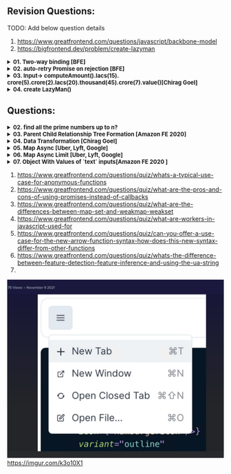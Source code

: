 ## Revision Questions:
TODO: Add below question details
1. https://www.greatfrontend.com/questions/javascript/backbone-model
2. https://bigfrontend.dev/problem/create-lazyman
<details >
 <summary style="font-size: small; font-weight: bold">01. Two-way binding [BFE]</summary>

###### r01

**Question:**

Let's do some simple two-way binding.

Please create a function `model(state, element)`, to bind `state.value` to the HTMLInputElement `element`.

```js
const input = document.createElement('input')
const state = { value: 'BFE' }
model(state, input)

console.log(input.value) // 'BFE'
state.value = 'dev'
console.log(input.value) // 'dev'
input.value = 'BFE.dev'
input.dispatchEvent(new Event('change'))
console.log(state.value) // 'BFE.dev'
```
https://bigfrontend.dev/problem/two-way-binding

**Solution:**

```js
function model(state, input){
    input.value = state.value;

    /**
     * Here whenever we set or get the value of object `state` and key `value`
     * then below function will be called which can then be used to update the `input` value
     */
    Object.defineProperty(state, 'value', {
        get(){
            console.log("get called: ");
            /**
             * Below return will send you in infinite loop because each time
             * you do state.value it will call this get method and it will
             * keep calling itself
             *
             * return state.value
             */
            return input.value;
        },
        set(new_value) {
            console.log("set called: ");
            input.value = new_value;
        }
    })

    /**
     * Below eventlistner just listen to `change` event of `input`
     * and update the value of object `state` and key `value`
     */
    input.addEventListener('change',(event) => {
        state.value = event.target.value;
    })
}
```
</details>




<details >
 <summary style="font-size: small; font-weight: bold">02. auto-retry Promise on rejection [BFE]</summary>

###### r02

**Question:**

For a web application, fetching API data is a common task.

But the API calls might fail because of Network problems. Usually we could show a screen for Network Error and ask users to retry.

One approach to handle this is auto retry when network error occurs.

You are asked to create a `fetchWithAutoRetry(fetcher, count)`, which automatically fetch again when error happens, until the maximum count is met.

For the problem here, there is no need to detect network error, you can just retry on all promise rejections.

https://bigfrontend.dev/problem/retry-promise-on-rejection


**Solution-1:**

```js

function fetchWithAutoRetry(fetcher, maximumRetryCount) {

    return new Promise((resolve, reject) => {
        let count = 0;

        const callFetcher = () => {
            /**
             * 1. Note that fetcher return Promise hence executing is important
             * 2. Here we could have did just `fetcher().then((data) => { ... })`
             * but we have to check whether `fetcher()` is `Promise` or not
             * Hence using `Promise.resolve(fetcher())`
             */
            return Promise.resolve(fetcher()).then((resp) => {
                    resolve(resp);
                    return;
                },
                (error) => {
                    if(count === maximumRetryCount){
                        reject(error);
                        return;
                    }
                    else
                        callFetcher();

                    console.log("Tried " + count + " times");
                    count++;
                });
        };

        callFetcher();
    });

}


const fetcher = () => {
    return new Promise((resolve, reject) => {
        const random = Math.random()
        console.log("random: " + random);

        if(random > 0.5){
            resolve(1);
        }
        else{
            reject(new Error("Error executing P2"))
        }
    })
}

(async function a() {
    try{
        await fetchWithAutoRetry(fetcher, 3)
    }
    catch (e) {
        console.log(e)
    }
})()

```

**Solution-2:**

```js
/**
 * @param {() => Promise<any>} fetcher
 * @param {number} maximumRetryCount
 * @return {Promise<any>}
 */
function fetchWithAutoRetry(fetcher, maximumRetryCount) {
  return fetcher().catch((error) => {
    if(maximumRetryCount === 0)
      throw error;
    else
      return fetchWithAutoRetry(fetcher, maximumRetryCount - 1);
  })
}
```
</details>




<details >
 <summary style="font-size: small; font-weight: bold">
03. Input->
computeAmount().Iacs(15).
crore(5).crore(2).lacs(20).thousand(45).crore(7).value()[Chirag Goel]
</summary>

###### r03.

### Always prefer using Normal function over Arrow function as it might get sometime tricky since it will run in Global Execution Context if not created correctly

**1. Solution-1**

**i. Using Class**

```js
class ComputeAmount {
    constructor(amount) {
        this.totalAmount = amount;
    }

    lac(multiplier) {
        this.totalAmount += multiplier * 100000;
        return this;
    }

    value() {
        return this.totalAmount;
    }
}

console.log("computeAmount : ", new ComputeAmount(0).lac(2).lac(2).value());

```

**ii. Using Constructor Function**
```js
function ComputeAmount(amount){
    this.totalAmount = amount;

    this.lac = function (multiplier){
        this.totalAmount += multiplier*100000;
        return this;
    }

    this.value = () => {
        return this.totalAmount;
    }
}

console.log("computeAmount : ", new ComputeAmount(0).lac(2).lac(2).value());
```


Here everything is stored inside local `this` which is pointing to (`Object`)instance
of `ComputeAmount` constructor function
![img_101.png](img_101.png)

When instance of `ComputeAmount` is created, any function inside that instance 
be it Normal or Arrow function will run inside same execution context of `ComputeAmount` instance.
Hence `this` points to `ComputeAmount` instance irrespective of type of function used.
![img_7.png](img_7.png)

**2. Solution-2**

```js
function computeAmount(amount){
    this.totalAmount = amount;

    this.lac = (multiplier) => {
        this.totalAmount += multiplier*100000;
        return this;
    }

    this.value = () => {
        return this.totalAmount;
    }

    return this;
}


console.log("computeAmount : ", computeAmount(0).lac(2).lac(2).value());
```

- This solution also yields the same result, which is more accurate to what question asked
- It has a same result because here we're explicitly returning `this` alike creating new instance
  from constructor function which on using `new` keyword create empty object which is assigned
  to `this` and returned
- Here `this` points to `window` object because it is not instance of anything
- Also, it does not matter whether `lac` function is normal or arrow both will return a same result

![img_102.png](img_102.png)
![img_103.png](img_103.png)
![img_104.png](img_104.png)

Referred Video: https://youtu.be/_tNErId8xlc?si=t8fEbbGmefLTogd-&t=126


**3. Solution-3(Using Factor Function):** 

**i. Normal Function:**
```js
function createComputeAmount(amount) {
    let totalAmount = amount;

    return {
        lac(multiplier){
            totalAmount += multiplier * 100000;
            return this;  // Return the object itself for chaining
        },
        value() {
            return totalAmount;
        }
    };
}

const computeAmount = createComputeAmount(0).lac(2).lac(2).value();
console.log("computeAmount:", computeAmount);
```

**ii. Arrow Function**

❌❌ Below Arrow function do not works
```js
function createComputeAmount(amount) {
    let totalAmount = amount;

    return {
        lac: (multiplier) => {
            totalAmount += multiplier * 100000;
            return this;  // Return the object itself for chaining
        },
        value() {
            return totalAmount;
        }
    };
}

const computeAmount = createComputeAmount(0).lac(2).lac(2).value();
console.log("computeAmount:", computeAmount);
```
![img_3.png](img_3.png)
![img_4.png](img_4.png)

This gives error because first `lac()` function return `this` which is pointing to 
`Global Execution Context` i.e window. Therefore after running first `lac()` function
whole returned object by `createComputeAmount` will be removed from Global Execution Context
and hence we get error `TypeError: createComputeAmount(...).lac(...).lac is not a function`
on accessing second `lac()` function.

✅ Below will work
```js
function createComputeAmount(amount) {
    let totalAmount = amount;

    const obj = {
        lac: (multiplier) => {
            totalAmount += multiplier * 100000;
            return obj;  // Return the object itself for chaining
        },
        value() {
            return totalAmount;
        }
    };

    return obj;
}

const computeAmount = createComputeAmount(0).lac(2).lac(2).value();
console.log("computeAmount:", computeAmount);
```

Here we are explicitly returning newly created `obj` object therefore all next call
of `lac()` function will return newly created object with value of `totalAmount` stored in
closure of `obj` object.

First Step
![img_5.png](img_5.png)
Final Step
![img_6.png](img_6.png)
</details>






<details >
 <summary style="font-size: small; font-weight: bold">
04. create LazyMan()
</summary>

###### r04.

#### Question:
LazyMan is very lazy, he only eats and sleeps.

LazyMan(name: string, logFn: (log: string) => void) would output a message, the passed logFn is used.
```js
LazyMan('Jack', console.log)
  .eat('banana')
  .sleep(10)
  .eat('apple')
  .sleep(1)
// Hi, I'm Jack.
// Eat banana.
// Wake up after 10 seconds.
// Eat Apple.
// Wake up after 1 second.
```

```js
LazyMan('Jack', console.log)
  .eat('banana')
  .sleepFirst(10)
  .eat('apple')
  .sleep(1)
// Wake up after 10 seconds.
// Hi, I'm Jack.
// Eat banana
// Eat apple
// Wake up after 1 second.
```

<details >
 <summary style="font-size: small; font-weight: bold">
Working / Not Working Code
</summary>

#### 1. Implicit Globals Type Code
1. ✅ Works

- When variables are declared without `const`, `let`, or `var`, they become implicit global variables
- In this case, `queue`, `eat`, `sleep`, and `sleepFirst` all become properties of the global object (window in browsers)
- This is generally considered bad practice as **_it pollutes the global namespace_**
- It works because this in the function context refers to the global object when not in strict mode
```js
function LazyMan(name, logFn) {
  queue = []; // Implicitly becomes a global variable
  queue.push({key: 'greet', value: name});
  
  const action = {
    eat: (food) => {logFn(`Eat ${food}.`)},
    greet: (name) => {logFn(`Hi, I'm ${name}.`)},
    sleep: async (seconds) => {
      await delay(seconds);
      logFn(`Wake up after ${seconds} second${seconds !== 1 ? 's' : ''}.`);
    }
  };

  async function execute() {
    for(let item of queue) {
      await action[item.key](item.value);
    }
  }

  Promise.resolve().then(execute);

  eat = (food) => { // Implicitly becomes a global variable
    queue.push({key: 'eat', value: food});
    return this;
  }

  sleep = (seconds) => { // Implicitly becomes a global variable
    queue.push({key: 'sleep', value: seconds});
    return this;
  }

  sleepFirst = (seconds) => { // Implicitly becomes a global variable
    queue.unshift({key: 'sleep', value: seconds});
    return this;
  }
  
  return this;
}

// Helper function for all versions
function delay(seconds) {
  return new Promise((resolve) => setTimeout(resolve, seconds * 1000));
}

// LazyMan('Jack', console.log)
//   .eat('banana')
//   .sleepFirst(2)
//   .eat('apple')
//   .sleep(1)

  LazyMan('Jack', console.log)
  .eat('banana')
  .eat('apple')
  .sleepFirst(1)
  .eat('egg')
  .sleepFirst(1)
```

<details >
 <summary style="font-size: medium; font-weight: bold">
⭐Chrome Dev Tools Logs (Deeply Explained) [VERY IMPORTANT]
</summary>

1. We have 3 types of Scope `Global`, `Local` & `Block`. Also there are `Closure` & `Function` scopes

At start, we first hit line 68 breakpoint, and during that time there is no `local` scope 
created and `global` scope only hold `LazyMan` function definition
![img_11.png](img_11.png)

2. Then we hit line 20 breakpoint, and still in `global` scope we have just `LazyMan` function definition.
But now we have created `local` scope, and it holds `this` pointing to `Window` object **_[which has `Global` scope in it]_**, `action`, `execute`, `logFn`, and `name` variables

![img_12.png](img_12.png)

3. Then we hit line 22 if we _step over to next function_. Now we will have `queue` in our global
scope. Likewise if we keep executing this function after `LazyMan` function in line 68 is fully
executed then we will have `eat`, `sleep`, and `sleepFirst` in our global scope as well
![img_13.png](img_13.png)

4. Then when we start executing `eat` function in line 69, we have `LazyMan` function `Closure` scope and 
`local` scope containing `this` pointing `Window` object and `food` variable.
![img_14.png](img_14.png)

5. We can keep executing rest of below line till 72 with same behavior. At this point we have `eat` function in Call Stack
from `global` scope. 
![img_16.png](img_16.png)

6. After everything is executed and Call Stack is empty, we look for anything there on `Micro Task Queue`.
So here we start executing `Promise` we encounter earlier and add it to Call Stack. Here we have all the required
stuff in Scope 
![img_17.png](img_17.png)

7. After this we start picking things one by one from `Global` scope `queue` array
![img_18.png](img_18.png)
</details>



2. ✅ Working

If we use `const queue = []` instead of `queue = []` still code will work.

Only difference here would be that instead of being stored in `global` scope it will be
stored in `LazyMan` function `Closure` scope, which can be accessed by `eat`, `sleep`, and `sleepFirst` functions.


3. ❌ Not Working

You can't just add `const` to `eat`, `sleep`, and `sleepFirst`, by doing this you will make these
function available just in `LazyMan` function `Closure` scope. Since after executing `LazyMan` function 
we are returning `this` which is pointing to `Window` object and inside this `Window` object we just
have `LazyMan` function definition.

4. ✅ Working

But we can write `this.eat = () => {...}` and this will work because now returned `this` `Window` object also
contain `eat` function.

5. ❌ Not Working

From above code if remove `const` from `action` object then it will not work. 
![img_10.png](img_10.png)

The one testcase that is failing will yield right result if you just run that testcase. But when all are
executed together then because all the testcase didn't get separate copy of `action` alike we where getting
earlier through `Lazyman` function `Closure` scope. Now all testcase shared same `action` object.



#### 2. Factory Function Type Code

1. ✅ Works

```js
function LazyMan(name, logFn) {
  const queue = [];
  queue.push({key: 'greet', value: name});
  
  const action = {
    eat: (food) => {logFn(`Eat ${food}.`)},
    greet: (name) => {logFn(`Hi, I'm ${name}.`)},
    sleep: async (seconds) => {
      await delay(seconds);
      logFn(`Wake up after ${seconds} second${seconds !== 1 ? 's' : ''}.`);
    }
  };

  async function execute() {
    for(let item of queue) {
      await action[item.key](item.value);
    }
  }

  Promise.resolve().then(execute);

  const obj = {
    eat: (food) => { 
      queue.push({key: 'eat', value: food});
      return obj;
    },
    sleep: (seconds) => { 
      queue.push({key: 'sleep', value: seconds});
      return obj;
    },
    sleepFirst: (seconds) => { 
      queue.unshift({key: 'sleep', value: seconds});
      return obj;
    }
  }

  return obj;
}

// Helper function for all versions
function delay(seconds) {
  return new Promise((resolve) => setTimeout(resolve, seconds * 1000));
}


  LazyMan('Jack', console.log)
  .eat('banana')
  .eat('apple')
  .sleepFirst(1)
  .eat('egg')
  .sleepFirst(1)
```

2. ❌ Not Working

```js
return {
    eat: (food) => { 
      queue.push({key: 'eat', value: food});
      return this;
    },
    sleep: (seconds) => { 
      queue.push({key: 'sleep', value: seconds});
      return this;
    },
    sleepFirst: (seconds) => { 
      queue.unshift({key: 'sleep', value: seconds});
      return this;
    }
  }
```

Because `eat`, `sleep`, and `sleepFirst` function are returning `this` which is pointing to `Window` object 
and `Window` object do not have `eat`, `sleep`, and `sleepFirst` function, hence when called in chained 
fashion it will not work.


#### 3. Constructor Function Type Code

```js
function createLazyMan(name, logFn) {
  const queue = [];
  queue.push({key: 'greet', value: name});
  
  const action = {
    eat: (food) => {logFn(`Eat ${food}.`)},
    greet: (name) => {logFn(`Hi, I'm ${name}.`)},
    sleep: async (seconds) => {
      await delay(seconds);
      logFn(`Wake up after ${seconds} second${seconds !== 1 ? 's' : ''}.`);
    }
  };

  async function execute() {
    for(let item of queue) {
      await action[item.key](item.value);
    }
  }

  Promise.resolve().then(execute);


  this.eat = (food) => { 
    queue.push({key: 'eat', value: food});
    return this;
  };

  this.sleep = (seconds) => { 
    queue.push({key: 'sleep', value: seconds});
    return this;
  };

  this.sleepFirst = (seconds) => { 
    queue.unshift({key: 'sleep', value: seconds});
    return this;
  }
}

function LazyMan(name, logFn) {
  return new createLazyMan(name, logFn);
}

// Helper function for all versions
function delay(seconds) {
  return new Promise((resolve) => setTimeout(resolve, seconds * 1000));
}

 LazyMan('Jack', console.log)
  .eat('banana')
  .eat('apple')
  .sleepFirst(1)
  .eat('egg')
  .sleepFirst(1)
```



#### 4. Class Type Code

1. ✅ Works
```js
class createLazyMan {
    queue = [];
    logFn;

    action = {
        eat: (food) => {this.logFn(`Eat ${food}.`)},
        greet: (name) => {this.logFn(`Hi, I'm ${name}.`)},
        sleep: async (seconds) => {
            await delay(seconds);
            this.logFn(`Wake up after ${seconds} second${seconds !== 1 ? 's' : ''}.`);
        }
    };

    activity = {
        eat: (food) => {
            this.queue.push({key: 'eat', value: food});
            return this.activity;
        },
        sleep: (seconds) => {
            this.queue.push({key: 'sleep', value: seconds});
            return this.activity;
        },
        sleepFirst: (seconds) => {
            this.queue.unshift({key: 'sleep', value: seconds});
            return this.activity;
        }
    }

    constructor(name, logFn) {
        this.logFn = logFn;
        this.queue.push({key: 'greet', value: name});
        Promise.resolve().then(this.execute);

        return this.activity;
    }

    execute = async () => {
        for(let item of this.queue) {
            await this.action[item.key](item.value);
        }
    }
}

function LazyMan(name, logFn) {
    return new createLazyMan(name, logFn);
}

// Helper function for all versions
function delay(seconds) {
    return new Promise((resolve) => setTimeout(resolve, seconds * 1000));
}

LazyMan('Jack', console.log)
    .eat('banana')
    .eat('apple')
    .sleepFirst(1)
    .eat('egg')
    .sleepFirst(1)


```

Here anything inside constructor will be executed on creation of instance of `createLazyMan` class.
![img_19.png](img_19.png)
![img_20.png](img_20.png)
![img_21.png](img_21.png)
![img_22.png](img_22.png)
</details>

</details>



## Questions:

<details >
 <summary style="font-size: small; font-weight: bold">02. find all the prime numbers up to n?</summary>

###### 02

```js
function isPrime(num) { 
    for (let i = 2; i <= Math.sqrt(num); i++) { 
        if (num % i === 0) { 
            return false; 
        } 
    } 
    return num > 1; 
} 
  
function printPrimeNumbers(n) { 
    for (let i = 2; i <= n; i++) { 
        if (isPrime(i)) { 
            console.log(i); 
        } 
    } 
} 
  
printPrimeNumbers(100);
```
</details>



<details >
 <summary style="font-size: small; font-weight: bold">03. Parent Child Relationship Tree Formation [Amazon FE 2020]</summary>

###### 03

1. https://leetcode.com/discuss/interview-question/847073/amazon-phone-front-end-engineer
2. Similar like above: https://leetcode.com/discuss/interview-experience/508233/amazon-sde1-front-end-feb-2020-rejected
<details >
 <summary style="font-size: small; font-weight: bold">Question</summary>

Given a series of child-parent relations like
```js
['dog', 'mammal'],
["shark, fish"],
["cat", "mammal"],
["mammal", "animal"],
['fish', 'animal']
```


capture the relationship of these entities so you can print the
relationships in a nested format at any point.

Notes:

Siblings may be returned in any order.
Your add function will be called multiple times to add relationships
Example Outputs (any are valid):

```js
Option 1:
animal
  fish
    shark
  mammal
    dog
    cat

Option 2:
{
  "value": "animal",
  "children": [
    {
      "value": "fish",
      "children": [
        {
          "value": "shark",
          "children": []
        }
      ]
    },
    {
      "value": "mammal",
      "children": [
        {
          "value": "dog",
          "children": []
        },
        {
          "value": "cat",
          "children": []
        }
      ]
    }
  ]
}

Option 3:
{
  "animal": {
    "fish": {
      "shark": {}
    },
    "mammal": {
      "cat": {},
      "dog": {}
    }
  }
}
```
</details>


<details >
 <summary style="font-size: small; font-weight: bold">Solution</summary>

```js
class TreeNode{
    constructor(val) {
        this.value = val;
        this.children = [];
    }

    addChild(child){
        this.children.push(child);
    }

    print(prefix = ' '){
        console.log(prefix + this.value);
        this.children.forEach((child) => child.print(prefix + ' '));
    }
}


class Hierarchy{
    constructor() {
        this.node = {};
        this.root = null;
    }

    addRelationship(child, parent){
        if(!this.node[child]){
            this.node[child] = new TreeNode(child);
        }

        if(!this.node[parent]){
            this.node[parent] = new TreeNode(parent);
        }

        this.node[parent].addChild(this.node[child]);

        /* Here we are trying to get the root of the tree,
        if there is no root then we assign the current parent, or
         if the current root is equal to the child, then we need to update
        our root with its parent
        */
        if(!this.root || this.root === this.node[child]){
            this.root = this.node[parent];
        }
    }


    printHierarchy(){
        if(this.root){
            this.root.print();
        }
        else{
            console.log("No tree possible");
        }
    }
}


// Example Usage
const hierarchy = new Hierarchy();
hierarchy.addRelationship('dog', 'mammal');
hierarchy.addRelationship('cat', 'mammal');
hierarchy.addRelationship('mammal', 'animal');
hierarchy.addRelationship('whitesheep', 'sheep');
hierarchy.addRelationship('shark', 'fish');
hierarchy.addRelationship('fish', 'animal');
hierarchy.addRelationship('sheep', 'mammal');
hierarchy.addRelationship('sparrow', 'bird');
hierarchy.addRelationship('blacksheep', 'sheep');

hierarchy.printHierarchy();

```

Output:
![img_9.png](img_9.png)
</details>

</details>



<details >
 <summary style="font-size: small; font-weight: bold">04. Data Transformation [Chirag Goel]</summary>

###### 04
https://youtu.be/uhtmTe26rqo?si=wAEuFy8zBopNpB8E&t=284
<details >
 <summary style="font-size: small; font-weight: bold">Question</summary>

Write a function given input, give below output

```js
const input = [
    {
        key: 'sample1',
        data: 'data1',
    },
    {
        key: 'sample1',
        data: 'data2'
    },
    {
        key: 'sample1',
        data: 'data3'
    },
    {
        key: 'sample2',
        data: 'data2',
    },
    {
        key: 'sample3',
        data: 'data3',
    },
]

const output =
    {
        'sample1': [
            {
                key: 'sample1',
                data: 'data1',
            },
            {
                key: 'sample1',
                data: 'data2'
            },
            {
                key: 'sample1',
                data: 'data3'
            }
        ],
        'sample2': [
            {
                key: 'sample2',
                data: 'data2',
            }
        ],
        'sample3': [
            {
                key: 'sample3',
                data: 'data3',
            }
        ]
    }


```
</details>

<details >
 <summary style="font-size: small; font-weight: bold">Solution</summary>

```js
function transform(input){
    let output = {};

    for(let item of input){
        if(output[item.key]){
            output[item.key].push(item);
        }
        else{
            output[item.key] = [item];
        }
    }

    console.log("Output : ", output);
}

transform(input);

```
</details>
</details>


<details >
 <summary style="font-size: small; font-weight: bold">05. Map Async [Uber, Lyft, Google]</summary>

###### 05

Question:
https://www.greatfrontend.com/questions/javascript/map-async
![img.png](img.png)

My Solution:

```js
export default function mapAsync(iterable, callbackFn) {
  let res = [];

  return new Promise((resolve, reject) => {
    let yetToResolve = iterable.length;

    if(yetToResolve === 0)
      resolve(res);

    for(let i = 0; i < iterable.length; i++){
      const value = iterable[i];
      Promise.resolve(callbackFn(value)).then((response) => {
        yetToResolve--;
        res[i] = response;

        if(yetToResolve === 0)
          resolve(res);
      }, (error) => {
        reject(error);
      })
    }
  })
}
```

Refer Concept [04-js-concept/polyfills/readme.md -> Promise.all() [GreatFrontend Edge Cases]](../../1-important-concept/04-js-concept/polyfills/readme.md)


Small Clean Solution:

```ts
export default function mapAsync<T, U>(
  iterable: Array<T>,
  callbackFn: (value: T) => Promise<U>,
): Promise<Array<U>> {
  return Promise.all(iterable.map(callbackFn));
}
```
</details>



<details >
 <summary style="font-size: small; font-weight: bold">06. Map Async Limit [Uber, Lyft, Google]</summary>

###### 06
https://www.greatfrontend.com/questions/javascript/map-async-limit
![img_1.png](img_1.png)

![img_2.png](img_2.png)
- **Sequential:** A sequential (one at a time) approach will certainly stay within the concurrency limit, but is extremely slow and not utilizing the fact that we can have concurrent async tasks.
- **Chunks:** The chunks approach improves the concurrency but it waits for all items in the current chunk to be completed before moving on to the next. If there's a task that is much slower than the rest, there will be idle cycles and the available limit is not fully-utilized.
- **Chunkless:** The most efficient approach is to immediately start processing the next item when an item is completed. This ensures that there are always size ongoing async tasks (when there are unprocessed items) and the available limit is fully-utilized.

❌Solution(Sequential):

```ts
export default function mapAsyncLimit<T, U>(
  iterable: Array<T>,
  callbackFn: (value: T) => Promise<U>,
  size: number = Infinity,
): Promise<Array<U>> {
  return new Promise((resolve, reject) => {
    const results: Array<U> = [];

    function processItem(index: number) {
      if (index === iterable.length) {
        resolve(results);
      }

      return callbackFn(iterable[index])
        .then((result) => {
          results.push(result);
          processItem(index + 1);
        })
        .catch(reject);
    }

    return processItem(0);
  });
}

```

✅Solution(Chunks):
```js
export default async function mapAsyncLimit(iterable, callbackFn, size = Infinity) {
  const res = [];
  const len = iterable.length;

  if(len === 0)
    return res;

  /*Using for loop like below will not work for size = Infinity because
  0*Infinity is NaN */
  // for(let i = 0; i <= Math.floor(len / size); i++)
  for(let i = 0; i < len; i += size){
    const response = await Promise.all(iterable.slice(i, i + size).map(callbackFn));

    res.push(...response);
  }

  return res;
}
```

✅Solution(Chunkless):

Don't need to go through this while revising the code
```js
export default function mapAsyncLimit<T, U>(
  iterable: Array<T>,
  callbackFn: (value: T) => Promise<U>,
  size: number = Infinity,
): Promise<Array<U>> {
  return new Promise((resolve, reject) => {
    const results: Array<U> = [];
    let nextIndex = 0;
    let resolved = 0;

    if (iterable.length === 0) {
      resolve(results);
      return;
    }

    async function processItem(index: number) {
      nextIndex++;
      try {
        const result = await callbackFn(iterable[index]);
        results[index] = result;
        resolved++;

        if (resolved === iterable.length) {
          resolve(results);
          return;
        }

        if (nextIndex < iterable.length) {
          processItem(nextIndex);
        }
      } catch (err) {
        reject(err);
      }
    }

    for (let i = 0; i < Math.min(iterable.length, size); i++) {
      processItem(i);
    }
  });
}
```

For other solution using `then` instead of `await` check GreatFrontend solutions
</details>





<details >
 <summary style="font-size: small; font-weight: bold">07. Object With Values of `text` inputs[Amazon FE 2020 ]</summary>

###### 07

https://leetcode.com/discuss/interview-question/573751/Amazon-FEE-Phone-Screen
![img_8.png](img_8.png)

**Solution:** 

```js
function getValues(id) {
  let element = document.querySelector(`#${id}`);
  let inputs = element.querySelectorAll('input[type="text"]');
  let obj = {};

  for(let input of inputs) {
  	let inputValue = input.value;
  	let names = input.name.split('.');
    let tmpObject = obj;
    
    for (let i = 0; i < names.length; i++) {
       tmpObject[names[i]] = {...tmpObject[names[i]]};
         
       if (i === names.length - 1) {
         tmpObject[names[i]] = inputValue;
       } else {
         tmpObject = tmpObject[names[i]];
       }
     }
  }

  return obj;
}

getValues('parent');
```
</details>


1. https://www.greatfrontend.com/questions/quiz/whats-a-typical-use-case-for-anonymous-functions
2. https://www.greatfrontend.com/questions/quiz/what-are-the-pros-and-cons-of-using-promises-instead-of-callbacks
3. https://www.greatfrontend.com/questions/quiz/what-are-the-differences-between-map-set-and-weakmap-weakset
4. https://www.greatfrontend.com/questions/quiz/what-are-workers-in-javascript-used-for
5. https://www.greatfrontend.com/questions/quiz/can-you-offer-a-use-case-for-the-new-arrow-function-syntax-how-does-this-new-syntax-differ-from-other-functions
6. https://www.greatfrontend.com/questions/quiz/whats-the-difference-between-feature-detection-feature-inference-and-using-the-ua-string
7. 


![img_23.png](img_23.png)
https://imgur.com/k3o10X1
